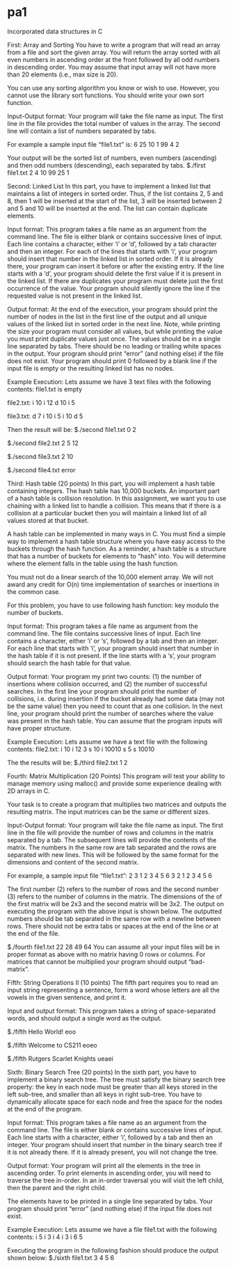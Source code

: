 # pa1
Incorporated data structures in C

First: Array and Sorting 
You have to write a program that will read an array from a file and sort the given array. You
will return the array sorted with all even numbers in ascending order at the front followed by all
odd numbers in descending order. You may assume that input array will not have more than 20
elements (i.e., max size is 20).

You can use any sorting algorithm you know or wish to use. However, you cannot use the library
sort functions. You should write your own sort function.

Input-Output format: Your program will take the file name as input. The first line in the file
provides the total number of values in the array. The second line will contain a list of numbers
separated by tabs. 

For example a sample input file “file1.txt” is:
6
25 10 1 99 4 2

Your output will be the sorted list of numbers, even numbers (ascending) and then odd numbers (descending), each separated by tabs.
$./first file1.txt
2 4 10 99 25 1


Second: Linked List 
In this part, you have to implement a linked list that maintains a list of integers in sorted order.
Thus, if the list contains 2, 5 and 8, then 1 will be inserted at the start of the list, 3 will be inserted
between 2 and 5 and 10 will be inserted at the end. The list can contain duplicate elements.

Input format: This program takes a file name as an argument from the command line. The file
is either blank or contains successive lines of input. Each line contains a character, either ‘i’ or
‘d’, followed by a tab character and then an integer. For each of the lines that starts with ‘i’, your
program should insert that number in the linked list in sorted order. If it is already there, your
program can insert it before or after the existing entry. If the line starts with a ‘d’, your program
should delete the first value if it is present in the linked list. If there are duplicates your program
must delete just the first occurrence of the value. Your program should silently ignore the line if
the requested value is not present in the linked list.

Output format: At the end of the execution, your program should print the number of nodes in
the list in the first line of the output and all unique values of the linked list in sorted order in the
next line. Note, while printing the size your program must consider all values, but while printing
the value you must print duplicate values just once. The values should be in a single line separated
by tabs. There should be no leading or trailing white spaces in the output. Your program should
print “error” (and nothing else) if the file does not exist. Your program should print 0 followed by
a blank line if the input file is empty or the resulting linked list has no nodes.

Example Execution:
Lets assume we have 3 text files with the following contents:
file1.txt is empty

file2.txt:
i 10
i 12
d 10
i 5

file3.txt:
d 7
i 10
i 5
i 10
d 5

Then the result will be:
$./second file1.txt
0
2

$./second file2.txt
2
5 12

$./second file3.txt
2
10

$./second file4.txt
error




Third: Hash table (20 points)
In this part, you will implement a hash table containing integers. The hash table has 10,000 buckets.
An important part of a hash table is collision resolution. In this assignment, we want you to use
chaining with a linked list to handle a collision. This means that if there is a collision at a particular
bucket then you will maintain a linked list of all values stored at that bucket. 

A hash table can be implemented in many ways in C. You must find a simple way to implement
a hash table structure where you have easy access to the buckets through the hash function. As
a reminder, a hash table is a structure that has a number of buckets for elements to ”hash” into.
You will determine where the element falls in the table using the hash function.

You must not do a linear search of the 10,000 element array. We will not award any credit for O(n)
time implementation of searches or insertions in the common case.

For this problem, you have to use following hash function: key modulo the number of buckets.

Input format: This program takes a file name as argument from the command line. The file
contains successive lines of input. Each line contains a character, either ‘i’ or ‘s’, followed by a tab
and then an integer. For each line that starts with ‘i’, your program should insert that number in
the hash table if it is not present. If the line starts with a ‘s’, your program should search the hash
table for that value.

Output format: Your program my print two counts: (1) the number of insertions where collision
occurred, and (2) the number of successful searches. In the first line your program should print
the number of collisions, i.e. during insertion if the bucket already had some data (may not be the
same value) then you need to count that as one collision. In the next line, your program should
print the number of searches where the value was present in the hash table. You can assume that
the program inputs will have proper structure.

Example Execution:
Lets assume we have a text file with the following contents:
file2.txt:
i 10
i 12
3
s 10
i 10010
s 5
s 10010

The the results will be:
$./third file2.txt
1
2




Fourth: Matrix Multiplication (20 Points)
This program will test your ability to manage memory using malloc() and provide some experience
dealing with 2D arrays in C.

Your task is to create a program that multiplies two matrices and outputs the resulting matrix.
The input matrices can be the same or different sizes.

Input-Output format: Your program will take the file name as input. The first line in the file
will provide the number of rows and columns in the matrix separated by a tab. The subsequent
lines will provide the contents of the matrix. The numbers in the same row are tab separated and
the rows are separated with new lines. This will be followed by the same format for the dimensions
and content of the second matrix.

For example, a sample input file “file1.txt”:
2 3
1 2 3
4 5 6
3 2
1 2
3 4
5 6

The first number (2) refers to the number of rows and the second number (3) refers to the number
of columns in the matrix. The dimensions of the of the first matrix will be 2x3 and the second
matrix will be 3x2. The output on executing the program with the above input is shown below.
The outputted numbers should be tab separated in the same row with a newline between rows.
There should not be extra tabs or spaces at the end of the line or at the end of the file.

$./fourth file1.txt
22 28
49 64
You can assume all your input files will be in proper format as above with no matrix having 0 rows or columns. 
For matrices that cannot be multiplied your program should output “bad-matrix”.




Fifth: String Operations II (10 points)
The fifth part requires you to read an input string representing a sentence, form a word whose
letters are all the vowels in the given sentence, and print it.

Input and output format: This program takes a string of space-separated words, and should output
a single word as the output.

$./fifth Hello World!
eoo

$./fifth Welcome to CS211
eoeo

$./fifth Rutgers Scarlet Knights
ueaei




Sixth: Binary Search Tree (20 points)
In the sixth part, you have to implement a binary search tree. The tree must satisfy the binary
search tree property: the key in each node must be greater than all keys stored in the left sub-tree,
and smaller than all keys in right sub-tree. You have to dynamically allocate space for each node
and free the space for the nodes at the end of the program.

Input format:
This program takes a file name as an argument from the command line. The file is either blank
or contains successive lines of input. Each line starts with a character, either ’i’, followed by a tab
and then an integer. Your program should insert that number in the binary search tree if it is not
already there. If it is already present, you will not change the tree.

Output format:
Your program will print all the elements in the tree in ascending order. To print elements in
ascending order, you will need to traverse the tree in-order. In an in-order traversal you will visit
the left child, then the parent and the right child. 

The elements have to be printed in a single line separated by tabs. Your program should print
“error” (and nothing else) if the input file does not exist.

Example Execution:
Lets assume we have a file file1.txt with the following contents:
i 5
i 3
i 4
i 3
i 6
5

Executing the program in the following fashion should produce the output shown below:
$./sixth file1.txt
3 4 5 6
